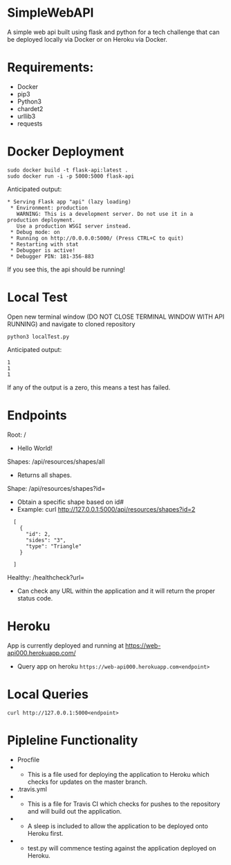 # SimpleWebAPI
A simple web api built using flask and python for a tech challenge that can be deployed locally via Docker or on Heroku via Docker.

# Requirements:
- Docker
- pip3
- Python3
- chardet2
- urllib3
- requests



# Docker Deployment
```
sudo docker build -t flask-api:latest .
sudo docker run -i -p 5000:5000 flask-api
```
Anticipated output:
```
* Serving Flask app "api" (lazy loading)
 * Environment: production
   WARNING: This is a development server. Do not use it in a production deployment.
   Use a production WSGI server instead.
 * Debug mode: on
 * Running on http://0.0.0.0:5000/ (Press CTRL+C to quit)
 * Restarting with stat
 * Debugger is active!
 * Debugger PIN: 181-356-883
```
If you see this, the api should be running!

# Local Test
Open new terminal window (DO NOT CLOSE TERMINAL WINDOW WITH API RUNNING) and navigate to cloned repository
```
python3 localTest.py
```
Anticipated output:
```
1
1
1
```
If any of the output is a zero, this means a test has failed.

# Endpoints
Root: / 
- Hello World!

Shapes: /api/resources/shapes/all
- Returns all shapes.

Shape: /api/resources/shapes?id=
- Obtain a specific shape based on id#
- Example: curl http://127.0.0.1:5000/api/resources/shapes?id=2
```
  [
    {
      "id": 2, 
      "sides": "3", 
      "type": "Triangle"
    }

  ]
```
Healthy: /healthcheck?url=
- Can check any URL within the application and it will return the proper status code.


# Heroku
App is currently deployed and running at https://web-api000.herokuapp.com/
- Query app on heroku
``` https://web-api000.herokuapp.com<endpoint> ```

# Local Queries
``` curl http://127.0.0.1:5000<endpoint> ```


# Pipleline Functionality
- Procfile
- - This is a file used for deploying the application to Heroku which checks for updates on the master branch.  
- .travis.yml
- - This is a file for Travis CI which checks for pushes to the repository and will build out the application.
- - A sleep is included to allow the application to be deployed onto Heroku first.  
- - test.py will commence testing against the application deployed on Heroku.  
